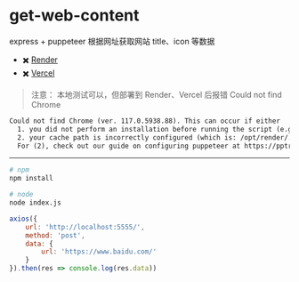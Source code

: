 # get-web-content

express + puppeteer 根据网址获取网站 title、icon 等数据

- ✖️ [Render](https://dashboard.render.com/)
- ✖️ [Vercel](https://vercel.com/)

> 注意：
> 本地测试可以，但部署到 Render、Vercel 后报错 Could not find Chrome
```txt
Could not find Chrome (ver. 117.0.5938.88). This can occur if either
  1. you did not perform an installation before running the script (e.g. `npm install`) or 
  2. your cache path is incorrectly configured (which is: /opt/render/.cache/puppeteer).
  For (2), check out our guide on configuring puppeteer at https://pptr.dev/guides/configuration.
```

---

```bash
# npm
npm install

# node
node index.js
```

```js
axios({
    url: 'http://localhost:5555/',
    method: 'post',
    data: {
        url: 'https://www.baidu.com/'
    }
}).then(res => console.log(res.data))
```
